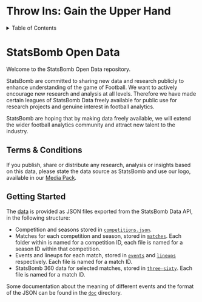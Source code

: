 # Throw Ins: Gain the Upper Hand

<!-- TABLE OF CONTENTS -->
<details>
  <summary>Table of Contents</summary>
  <ol>
    <li>
      <a href="#about-the-project">About The Project</a>
      <ul>
        <li><a href="#built-with">Built With</a></li>
      </ul>
    </li>
    <li>
      <a href="#getting-started">Getting Started</a>
      <ul>
        <li><a href="#prerequisites">Prerequisites</a></li>
        <li><a href="#installation">Installation</a></li>
      </ul>
    </li>
    <li><a href="#usage">Usage</a></li>
    <li><a href="#roadmap">Roadmap</a></li>
    <li><a href="#contributing">Contributing</a></li>
    <li><a href="#license">License</a></li>
    <li><a href="#contact">Contact</a></li>
    <li><a href="#acknowledgments">Acknowledgments</a></li>
  </ol>
</details>


# StatsBomb Open Data

Welcome to the StatsBomb Open Data repository.

StatsBomb are committed to sharing new data and research publicly to enhance understanding of the game of Football. We want to actively encourage new research and analysis at all levels. Therefore we have made certain leagues of StatsBomb Data freely available for public use for research projects and genuine interest in football analytics.

StatsBomb are hoping that by making data freely available, we will extend the wider football analytics community and attract new talent to the industry.

## Terms & Conditions

If you publish, share or distribute any research, analysis or insights based on this data, please state the data source as StatsBomb and use our logo, available in our [Media Pack](https://statsbomb.com/media-pack/).

## Getting Started

The [data](./data/) is provided as JSON files exported from the StatsBomb Data API, in the following structure:

* Competition and seasons stored in [`competitions.json`](./data/competitions.json).
* Matches for each competition and season, stored in [`matches`](./data/matches/). Each folder within is named for a competition ID, each file is named for a season ID within that competition.
* Events and lineups for each match, stored in [`events`](./data/events/) and [`lineups`](./data/lineups/) respectively. Each file is named for a match ID.
* StatsBomb 360 data for selected matches, stored in [`three-sixty`](./data/three-sixty/). Each file is named for a match ID.

Some documentation about the meaning of different events and the format of the JSON can be found in the [`doc`](./doc) directory.

